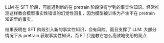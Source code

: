  LLM 在 SFT 阶段，可能遇到新的在 pretrain 阶段没有学到的事实性知识。经常推测这样教会模型事实性错误的幻觉性回复，因为模型被训练为产生不在 pretrain 知识里的事实。

结果表明在 SFT 阶段引入新的事实性知识，会有风险。而且支撑了 LLM: 大部分情况下从 pretrain 获取事实性知识，而 FT 只是教它怎么高效地使用的观点
